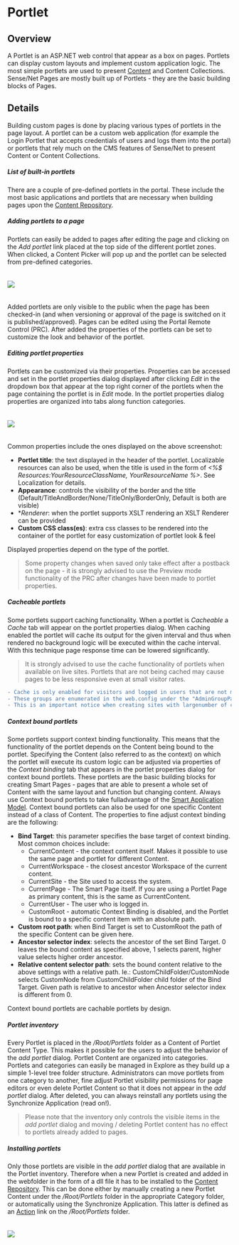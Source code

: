 # Portlet

## Overview

A Portlet is an ASP.NET web control that appear as a box on pages. Portlets can display custom layouts and implement custom application logic. The most simple portlets are used to present [Content](content.md) and Content Collections. Sense/Net Pages are mostly built up of Portlets - they are the basic building blocks of Pages.

## Details

Building custom pages is done by placing various types of portlets in the page layout. A portlet can be a custom web application (for example the Login Portlet that accepts credentials of users and logs them into the portal) or portlets that rely much on the CMS features of Sense/Net to present Content or Content Collections.

##### List of built-in portlets

There are a couple of pre-defined portlets in the portal. These include the most basic applications and portlets that are necessary when building pages upon the [Content Repository](content-repository.md).

##### Adding portlets to a page

Portlets can easily be added to pages after editing the page and clicking on the _Add portlet_ link placed at the top side of the different portlet zones. When clicked, a Content Picker will pop up and the portlet can be selected from pre-defined categories.

<img src="https://github.com/SenseNet/sensenet/docs/images/reference-wiki-portlet3.png" style="margin: 20px auto" />

Added portlets are only visible to the public when the page has been checked-in (and when versioning or approval of the page is switched on it is published/approved). Pages can be edited using the Portal Remote Control (PRC). After added the properties of the portlets can be set to customize the look and behavior of the portlet.

##### Editing portlet properties

Portlets can be customized via their properties. Properties can be accessed and set in the portlet properties dialog displayed after clicking _Edit_ in the dropdown box that appear at the top right corner of the portlets when the page containing the portlet is in _Edit_ mode. In the portlet properties dialog properties are organized into tabs along function categories.

<img src="https://github.com/SenseNet/sensenet/docs/images/reference-wiki-portlet1.png" style="margin: 20px auto" />

Common properties include the ones displayed on the above screenshot:

- **Portlet title**: the text displayed in the header of the portlet. Localizable resources can also be used, when the title is used in the form of _<%$ Resources:YourResourceClassName, YourResourceName %>_. See Localization for details.
- **Appearance**: controls the visibility of the border and the title (Default/TitleAndBorder/None/TitleOnly/BorderOnly, Default is both are visible)
- **Renderer*: when the portlet supports XSLT rendering an XSLT Renderer can be provided
- **Custom CSS class(es)**: extra css classes to be rendered into the container of the portlet for easy customization of portlet look & feel

Displayed properties depend on the type of the portlet.

> Some property changes when saved only take effect after a postback on the page - it is strongly advised to use the Preview mode functionality of the PRC after changes have been made to portlet properties.

##### Cacheable portlets

Some portlets support caching functionality. When a portlet is _Cacheable_ a _Cache_ tab will appear on the portlet properties dialog. When caching enabled the portlet will cache its output for the given interval and thus when rendered no background logic will be executed within the cache interval. With this technique page response time can be lowered significantly.

> It is strongly advised to use the cache functionality of portlets when available on live sites. Portlets that are not being cached may cause pages to be less responsive even at small visitor rates.

```diff
- Cache is only enabled for visitors and logged in users that are not member of special kind of content administrator groups. 
- These groups are enumerated in the web.config under the "AdminGroupPathsForLoggedInUserCache" appsetting key! 
- This is an important notice when creating sites with largenumber of content administrator users.
```

##### Context bound portlets

Some portlets support context binding functionality. This means that the functionality of the portlet depends on the Content being bound to the portlet. Specifying the Content (also referred to as the context) on which the portlet will execute its custom logic can be adjusted via properties of the _Context binding_ tab that appears in the portlet properties dialog for context bound portlets. These portlets are the basic building blocks for creating Smart Pages - pages that are able to present a whole set of Content with the same layout and function but changing content. Always use Context bound portlets to take fulladvantage of the [Smart Application Model](smart-application-model,md). Context bound portlets can also be used for one specific Content instead of a class of Content. The properties to fine adjust context binding are the following:

- **Bind Target**: this parameter specifies the base target of context binding. Most common choices include:
  - CurrentContent - the context content itself. Makes it possible to use the same page and portlet for different Content.
  - CurrentWorkspace - the closest ancestor Workspace of the current content.
  - CurrentSite - the Site used to access the system.
  - CurrentPage - The Smart Page itself. If you are using a Portlet Page as primary content, this is the same as CurrentContent.
  - CurrentUser - The user who is logged in.
  - CustomRoot - automatic Context Binding is disabled, and the Portlet is bound to a specific content item with an absolute path.
- **Custom root path**: when Bind Target is set to CustomRoot the path of the specific Content can be given here.
- **Ancestor selector index**: selects the ancestor of the set Bind Target. 0 leaves the bound content as specified above, 1 selects parent, higher value selects higher order ancestor.
- **Relative content selector path**: sets the bound content relative to the above settings with a relative path. Ie.: CustomChildFolder/CustomNode selects CustomNode from CustomChildFolder child folder of the Bind Target. Given path is relative to ancestor when Ancestor selector index is different from 0.

Context bound portlets are cachable portlets by design.

##### Portlet inventory

Every Portlet is placed in the _/Root/Portlets_ folder as a Content of Portlet Content Type. This makes it possible for the users to adjust the behavior of the _add portlet_ dialog. Portlet Content are organized into categories. Portlets and categories can easily be managed in Explore as they build up a simple 1-level tree folder structure. Administrators can move portlets from one category to another, fine adjust Portlet visibility permissions for page editors or even delete Portlet Content so that it does not appear in the _add portlet_ dialog. After deleted, you can always reinstall any portlets using the Synchronize Application (read on!).

> Please note that the inventory only controls the visible items in the _add portlet_ dialog and moving / deleting Portlet content has no effect to portlets already added to pages.

##### Installing portlets

Only those portlets are visible in the _add portlet_ dialog that are available in the Portlet inventory. Therefore when a new Portlet is created and added in the webfolder in the form of a dll file it has to be installed to the [Content Repository](content-repository.md). This can be done either by manually creating a new Portlet Content under the _/Root/Portlets_ folder in the appropriate Category folder, or automatically using the Synchronize Application. This latter is defined as an [Action](action.md) link on the _/Root/Portlets_ folder.

<img src="https://github.com/SenseNet/sensenet/docs/images/reference-wiki-portlet2.png" style="margin: 20px auto" />